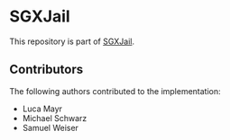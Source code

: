 # SGXJail

This repository is part of [SGXJail](https://github.com/IAIK/sgxjail).

## Contributors

The following authors contributed to the implementation:

* Luca Mayr
* Michael Schwarz
* Samuel Weiser
